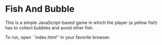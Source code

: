 # Fish And Bubble
This is a simple JavaScript-based game in which the player (a yellow fish) has to collect bubbles and avoid other fish.


To run, open ``index.html'' in your favorite browser.
